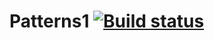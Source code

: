 # Patterns1 [![Build status](https://ci.appveyor.com/api/projects/status/jwk73iymdutk8deo?svg=true)](https://ci.appveyor.com/project/KaterinaRekiyan/patterns1)
